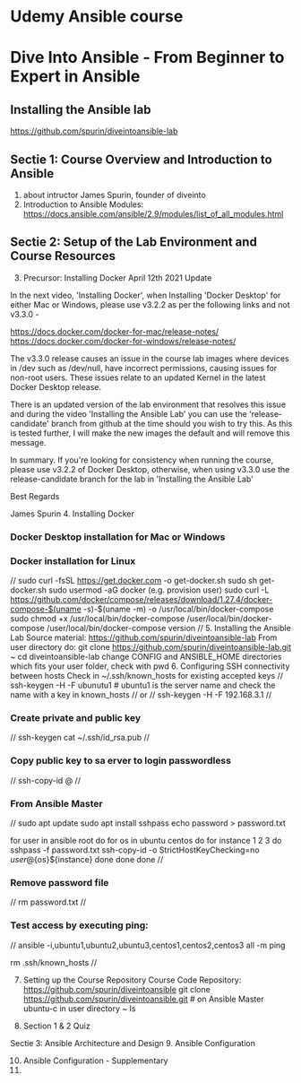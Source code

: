 # Udemy Ansible course
# Dive Into Ansible - From Beginner to Expert in Ansible
## Installing the Ansible lab
https://github.com/spurin/diveintoansible-lab

## Sectie 1: Course Overview and Introduction to Ansible
1. about intructor James Spurin, founder of diveinto
2. Introduction to Ansible
Modules: https://docs.ansible.com/ansible/2.9/modules/list_of_all_modules.html

## Sectie 2: Setup of the Lab Environment and Course Resources
3. Precursor: Installing Docker
April 12th 2021 Update

In the next video, 'Installing Docker', when Installing 'Docker Desktop' for either Mac or Windows, please use v3.2.2 as per the following links and not v3.3.0 -

https://docs.docker.com/docker-for-mac/release-notes/
https://docs.docker.com/docker-for-windows/release-notes/

The v3.3.0 release causes an issue in the course lab images where devices in /dev such as /dev/null, have incorrect permissions, causing issues for non-root users.  These issues relate to an updated Kernel in the latest Docker Desktop release.

There is an updated version of the lab environment that resolves this issue and during the video 'Installing the Ansible Lab' you can use the 'release-candidate' branch from github at the time should you wish to try this.  As this is tested further, I will make the new images the default and will remove this message.

In summary.  If you're looking for consistency when running the course, please use v3.2.2 of Docker Desktop, otherwise, when using v3.3.0 use the release-candidate branch for the lab in 'Installing the Ansible Lab'

Best Regards

James Spurin
4. Installing Docker
### Docker Desktop installation for Mac or Windows
### Docker installation for Linux
//
sudo curl -fsSL https://get.docker.com -o get-docker.sh
sudo sh get-docker.sh
sudo usermod -aG docker <username> (e.g. provision user)
sudo curl -L https://github.com/docker/compose/releases/download/1.27.4/docker-compose-$(uname -s)-$(uname -m) -o /usr/local/bin/docker-compose
sudo chmod +x /usr/local/bin/docker-compose
/user/local/bin/docker-compose
/user/local/bin/docker-compose version
// 
5. Installing the Ansible Lab
Source material: https://github.com/spurin/diveintoansible-lab
  From user directory do:
  git clone https://github.com/spurin/diveintoansible-lab.git
  ~ 
  cd diveintoansible-lab
  change CONFIG and ANSIBLE_HOME directories which fits your user folder, check with pwd
6. Configuring SSH connectivity between hosts
Check in ~/.ssh/known_hosts for existing accepted keys
// 
  ssh-keygen -H -F ubunutu1 # ubuntu1 is the server name and check the name with a key in known_hosts
//
or
//
  ssh-keygen -H -F 192.168.3.1
//

### Create private and public key
//
ssh-keygen 
cat ~/.ssh/id_rsa.pub 
//

### Copy public key to sa erver to login passwordless
// 
ssh-copy-id <username>@<servername>
//

### From Ansible Master
//
sudo apt update
sudo apt install sshpass
echo password > password.txt

for user in ansible root
do
  for os in ubuntu centos
  do
    for instance 1 2 3
    do
      sshpass -f password.txt ssh-copy-id -o StrictHostKeyChecking=no ${user}@${os}${instance}
    done
  done
done
//

### Remove password file
//
rm password.txt
//

### Test access by executing ping:
//
ansible -i,ubuntu1,ubuntu2,ubuntu3,centos1,centos2,centos3 all -m ping

rm .ssh/known_hosts
//

7. Setting up the Course Repository
Course Code Repository: https://github.com/spurin/diveintoansible
git clone https://github.com/spurin/diveintoansible.git # on Ansible Master ubuntu-c in user directory ~
ls 

8. Section 1 & 2 Quiz

Sectie 3: Ansible Architecture and Design
9. Ansible Configuration

10. Ansible Configuration - Supplementary
11. 
